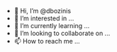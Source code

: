 - 👋 Hi, I’m @dbozinis
- 👀 I’m interested in ...
- 🌱 I’m currently learning ...
- 💞️ I’m looking to collaborate on ...
- 📫 How to reach me ...

<!---
dbozinis/dbozinis is a ✨ special ✨ repository because its `README.md` (this file) appears on your GitHub profile.
You can click the Preview link to take a look at your changes.
--->
